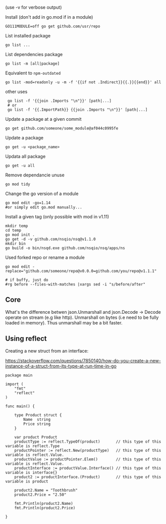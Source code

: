 (use -v for verbose output)

Install (don't add in go.mod if in a module)

    GO111MODULE=off go get github.com/usr/repo

List installed package

    go list ...

List dependencies package

    go list -m [all|package]

Equivalent to `npm-outdated`

    go list -mod=readonly -u -m -f '{{if not .Indirect}}{{.}}{{end}}' all

other uses

     go list -f '{{join .Imports "\n"}}' [path|...]
     # or
     go list -f '{{.ImportPath}} {{join .Imports "\n"}}' [path|...]

Update a package at a given commit

    go get github.com/someone/some_module@af044c0995fe

Update a package

    go get -u <package_name>

Updata all package

    go get -u all

Remove dependancie unuse

    go mod tidy

Change the go version of a module 

    go mod edit -go=1.14
    #or simply edit go.mod manually...

Install a given tag (only possible with mod in v1.11)

    mkdir temp
    cd temp
    go mod init .
    go get -d -v github.com/nsqio/nsq@v1.1.0
    mkdir bin
    go build -o bin/nsqd.exe github.com/nsqio/nsq/apps/ns


Used forked repo or rename a module

    go mod edit -replace="github.com/someone/repo@v0.0.0=github.com/you/repo@v1.1.1"

    # if buffy, just do
    #rg before --files-with-matches |xargs sed -i "s/before/after" 


## Core

What's the difference betwen json.Unmarshall and json.Decode
    -> Decode operate on stream (e.g like http). Unmarshall on bytes (i.e need to be fully loaded in memory).
       Thus unmarshall may be a bit faster.

## Using reflect

Creating a new struct from an interface:

https://stackoverflow.com/questions/7850140/how-do-you-create-a-new-instance-of-a-struct-from-its-type-at-run-time-in-go

```
package main

import (
    "fmt"
    "reflect"
)

func main() {

    type Product struct {
        Name  string
        Price string
    }

    var product Product
    productType := reflect.TypeOf(product)       // this type of this variable is reflect.Type
    productPointer := reflect.New(productType)   // this type of this variable is reflect.Value. 
    productValue := productPointer.Elem()        // this type of this variable is reflect.Value.
    productInterface := productValue.Interface() // this type of this variable is interface{}
    product2 := productInterface.(Product)       // this type of this variable is product

    product2.Name = "Toothbrush"
    product2.Price = "2.50"

    fmt.Println(product2.Name)
    fmt.Println(product2.Price)

}
```
